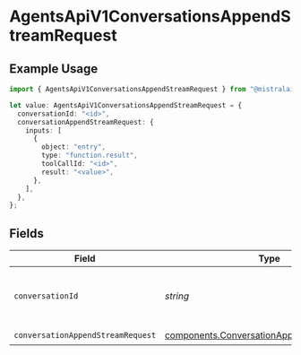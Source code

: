 # AgentsApiV1ConversationsAppendStreamRequest

## Example Usage

```typescript
import { AgentsApiV1ConversationsAppendStreamRequest } from "@mistralai/mistralai/models/operations";

let value: AgentsApiV1ConversationsAppendStreamRequest = {
  conversationId: "<id>",
  conversationAppendStreamRequest: {
    inputs: [
      {
        object: "entry",
        type: "function.result",
        toolCallId: "<id>",
        result: "<value>",
      },
    ],
  },
};
```

## Fields

| Field                                                                                                    | Type                                                                                                     | Required                                                                                                 | Description                                                                                              |
| -------------------------------------------------------------------------------------------------------- | -------------------------------------------------------------------------------------------------------- | -------------------------------------------------------------------------------------------------------- | -------------------------------------------------------------------------------------------------------- |
| `conversationId`                                                                                         | *string*                                                                                                 | :heavy_check_mark:                                                                                       | ID of the conversation to which we append entries.                                                       |
| `conversationAppendStreamRequest`                                                                        | [components.ConversationAppendStreamRequest](../../models/components/conversationappendstreamrequest.md) | :heavy_check_mark:                                                                                       | N/A                                                                                                      |